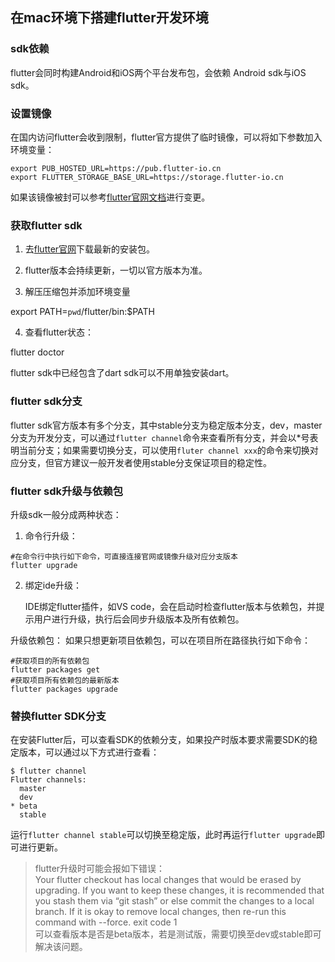 ## 在mac环境下搭建flutter开发环境


### sdk依赖


flutter会同时构建Android和iOS两个平台发布包，会依赖 Android sdk与iOS sdk。


### 设置镜像


在国内访问flutter会收到限制，flutter官方提供了临时镜像，可以将如下参数加入环境变量：



```
export PUB_HOSTED_URL=https://pub.flutter-io.cn
export FLUTTER_STORAGE_BASE_URL=https://storage.flutter-io.cn
```


如果该镜像被封可以参考[flutter官网文档](https://flutter.dev/community/china)进行变更。


### 获取flutter sdk
1. 去[flutter官网](https://flutter.io/sdk-archive/#macos)下载最新的安装包。


2. flutter版本会持续更新，一切以官方版本为准。


3. 解压压缩包并添加环境变量



export PATH=`pwd`/flutter/bin:$PATH



4. 查看flutter状态：



flutter doctor


flutter sdk中已经包含了dart sdk可以不用单独安装dart。


### flutter sdk分支
flutter sdk官方版本有多个分支，其中stable分支为稳定版本分支，dev，master分支为开发分支，可以通过`flutter channel`命令来查看所有分支，并会以*号表明当前分支；如果需要切换分支，可以使用`fluter channel xxx`的命令来切换对应分支，但官方建议一般开发者使用stable分支保证项目的稳定性。
    
### flutter sdk升级与依赖包
升级sdk一般分成两种状态：


1. 命令行升级：


```
#在命令行中执行如下命令，可直接连接官网或镜像升级对应分支版本
flutter upgrade
```


2. 绑定ide升级：


    IDE绑定flutter插件，如VS code，会在启动时检查flutter版本与依赖包，并提示用户进行升级，执行后会同步升级版本及所有依赖包。
    
升级依赖包：
      如果只想更新项目依赖包，可以在项目所在路径执行如下命令：
      
```
#获取项目的所有依赖包
flutter packages get
#获取项目所有依赖包的最新版本
flutter packages upgrade
```

### 替换flutter SDK分支

在安装Flutter后，可以查看SDK的依赖分支，如果投产时版本要求需要SDK的稳定版本，可以通过以下方式进行查看：
```
$ flutter channel
Flutter channels:
  master
  dev
* beta
  stable
```
运行`flutter channel stable`可以切换至稳定版，此时再运行`flutter upgrade`即可进行更新。

>flutter升级时可能会报如下错误：<br/>
>Your flutter checkout has local changes that would be erased by upgrading. If you want to keep these changes, it is recommended that you stash them via “git stash” or else commit the changes to a local branch. If it is okay to remove local changes, then re-run this command with --force.
exit code 1<br/>
>可以查看版本是否是beta版本，若是测试版，需要切换至dev或stable即可解决该问题。
